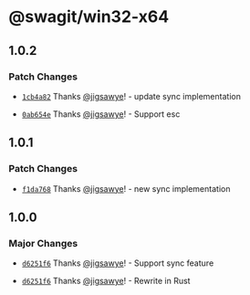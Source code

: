 # @swagit/win32-x64

## 1.0.2

### Patch Changes

- [`1cb4a82`](https://github.com/jigsawye/swagit/commit/1cb4a82db89d184f87d6d1d68c35845f5569f6bd) Thanks [@jigsawye](https://github.com/jigsawye)! - update sync implementation

- [`0ab654e`](https://github.com/jigsawye/swagit/commit/0ab654e74e8dc7aa8b67c9eda311fb3f3619c341) Thanks [@jigsawye](https://github.com/jigsawye)! - Support esc

## 1.0.1

### Patch Changes

- [`f1da768`](https://github.com/jigsawye/swagit/commit/f1da76825e0d8aefa92ec6b4d45904143d662bc8) Thanks [@jigsawye](https://github.com/jigsawye)! - new sync implementation

## 1.0.0

### Major Changes

- [`d6251f6`](https://github.com/jigsawye/swagit/commit/d6251f6c132419d797b7add2ade3d6420f480f42) Thanks [@jigsawye](https://github.com/jigsawye)! - Support sync feature

- [`d6251f6`](https://github.com/jigsawye/swagit/commit/d6251f6c132419d797b7add2ade3d6420f480f42) Thanks [@jigsawye](https://github.com/jigsawye)! - Rewrite in Rust
